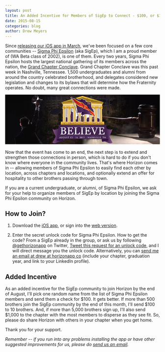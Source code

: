 ```yaml
---
layout: post
title: An Added Incentive for Members of SigEp to Connect - $100, or $1,000 for your chapter
date: 2015-08-15
categories: blog
author: Drew Meyers
---
```

Since [releasing our iOS app in March](http://www.horizonapp.co/blog/horizon-app-store-release/), we've been focused on a few core communities -- [Sigma Phi Epsilon](/sigma-phi-epsilon/) (aka SigEp), which I am a proud member of (WA Beta class of 2002), is one of them. Every two years, Sigma Phi Epsilon hosts the largest national gathering of its members across the nation, the [Grand Chapter Conclave](http://www.sigep.org/conclave2015/). Grand Chapter Conclave was this past week in Nashville, Tennessee. 1,500 undergraduates and alumni from around the country celebrated brotherhood, and delegates considered new legislation and changes to its bylaws that will determine how the Fraternity operates. No doubt, many great connections were made.

![](/assets/blog-SigEp-Conclave-Believe.jpg)

Now that the event has come to an end, the next step is to extend and strengthen those connections in person, which is hard to do if you don't know where everyone in the community lives. That's where Horizon comes in -- allowing members of Sigma Phi Epsilon to easily find each other by location, across chapters and locations, and optionally extend an offer for hospitality to other brothers passing through town.

If you are a current undergraduate, or alumni, of Sigma Phi Epsilon, we ask for your help to organize members of SigEp by location by joining the Sigma Phi Epsilon community on Horizon.

## How to Join?

1. Download the [iOS app](https://itunes.apple.com/us/app/horizon-travel-stay-people/id960391979?mt=8), or sign into the [web version](http://api.horizonapp.co).

2. Enter the secret unlock code for Sigma Phi Epsilon. How to get the code? From a SigEp already in the group, or ask us by following [@gethorizonapp](http://www.twitter.com/gethorizonapp/) on Twitter, [Tweet this request for an unlock code](http://ctt.ec/zd7v0), and I will direct message you the unlock code. Alternatively, you can [send me an email at drew at horizonapp co](mailto:drew@horizonapp.co) (include your chapter, graduation year, and link to your LinkedIn profile).

## Added Incentive

As an added incentive for the SigEp community to join Horizon by the end of August, I'll pick one random name from the list of Sigma Phi Epsilon members and send them a check for $100. It gets better. If more than 500 brothers join the SigEp community by the end of this month, I'll send $100 to 10 brothers. And, if more than 5,000 brothers sign up, I'll also send $1,000 to the chapter with the most members to disperse as they see fit. So, please do share Horizon with others in your chapter when you get home.

Thank you for your support.

<em>Remember -- if you run into any problems installing the app or have other suggested improvements for us, please do [send us an email](mailto:support@horizonapp.co).</em>